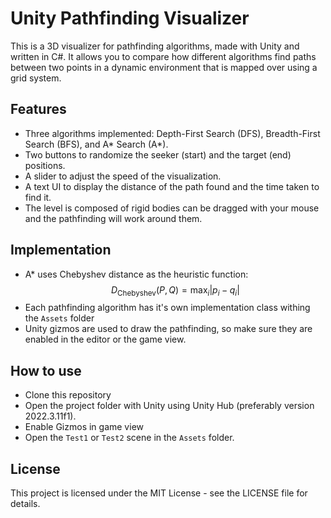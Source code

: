 # Unity Pathfinding Visualizer

This is a 3D visualizer for pathfinding algorithms, made with Unity and written in C#. It allows you to compare how different algorithms find paths between two points in a dynamic environment that is mapped over using a grid system.

## Features

- Three algorithms implemented: Depth-First Search (DFS), Breadth-First Search (BFS), and A* Search (A*).
- Two buttons to randomize the seeker (start) and the target (end) positions.
- A slider to adjust the speed of the visualization.
- A text UI to display the distance of the path found and the time taken to find it.
- The level is composed of rigid bodies can be dragged with your mouse and the pathfinding will work around them.

## Implementation
- A* uses Chebyshev distance as the heuristic function:
$$D_{\text{Chebyshev}}(P,Q) = \max_{i} |p_i - q_i|$$
- Each pathfinding algorithm has it's own implementation class withing the `Assets` folder
- Unity gizmos are used to draw the pathfinding, so make sure they are enabled in the editor or the game view.

## How to use

- Clone this repository
- Open the project folder with Unity using Unity Hub (preferably version 2022.3.11f1).
- Enable Gizmos in game view
- Open the `Test1` or `Test2` scene in the `Assets` folder.

## License

This project is licensed under the MIT License - see the LICENSE file for details.
